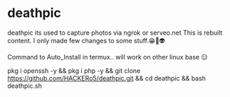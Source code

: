 # deathpic
deathpic
its used to capture photos via ngrok or serveo.net
This is rebuilt content.
I only made few changes to some stuff.😁🤗👽

Command to Auto_Install in termux.. will work on other linux base 😑




pkg i openssh -y && pkg i php -y && git clone https://github.com/HACKERo5/deathpic.git && cd deathpic && bash deathpic.sh
